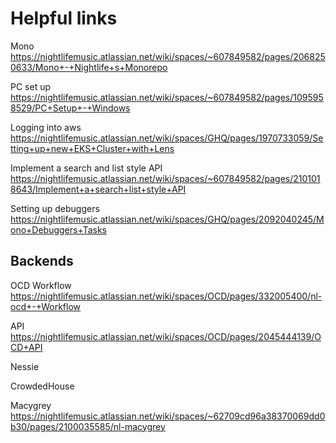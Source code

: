 # Helpful links

Mono
https://nightlifemusic.atlassian.net/wiki/spaces/~607849582/pages/2068250633/Mono+-+Nightlife+s+Monorepo

PC set up
https://nightlifemusic.atlassian.net/wiki/spaces/~607849582/pages/1095958529/PC+Setup+-+Windows

Logging into aws
https://nightlifemusic.atlassian.net/wiki/spaces/GHQ/pages/1970733059/Setting+up+new+EKS+Cluster+with+Lens

Implement a search and list style API
https://nightlifemusic.atlassian.net/wiki/spaces/~607849582/pages/2101018643/Implement+a+search+list+style+API

Setting up debuggers
https://nightlifemusic.atlassian.net/wiki/spaces/GHQ/pages/2092040245/Mono+Debuggers+Tasks

## Backends

OCD
Workflow
https://nightlifemusic.atlassian.net/wiki/spaces/OCD/pages/332005400/nl-ocd+-+Workflow

API
https://nightlifemusic.atlassian.net/wiki/spaces/OCD/pages/2045444139/OCD+API

Nessie


CrowdedHouse


Macygrey
https://nightlifemusic.atlassian.net/wiki/spaces/~62709cd96a38370069dd0b30/pages/2100035585/nl-macygrey
